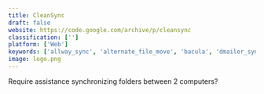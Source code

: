 ```yaml
---
title: CleanSync
draft: false 
website: https://code.google.com/archive/p/cleansync
classification: ['']
platform: ['Web']
keywords: ['allway_sync', 'alternate_file_move', 'bacula', 'dmailer_sync', 'duplicati', 'go_contact_sync_mod', 'syncback', 'syncovery', 'synkron', 'unison', 'grsync', 'rsync']
image: logo.png
---
```

Require assistance synchronizing folders between 2 computers?